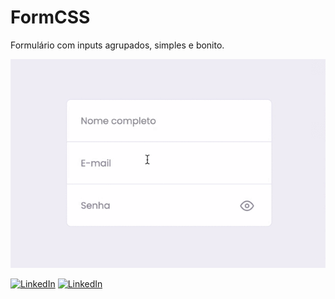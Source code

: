 # FormCSS

Formulário com inputs agrupados, simples e bonito.

![presentation](https://github.com/wandersonalwes/form-css/blob/master/.github/presentation.gif)

[![LinkedIn](https://img.shields.io/badge/GitHub-181717?style=flat&logo=github)](https://github.com/wandersonalwes/) [![LinkedIn](https://img.shields.io/badge/LinkedIn-0077b5?style=flat&logo=linkedin)](https://www.linkedin.com/in/wandersonalwes/)
